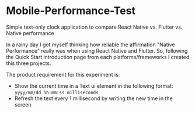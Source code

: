 # Mobile-Performance-Test
Simple text-only clock application to compare React Native vs. Flutter vs. Native performance

In a rainy day I got myself thinking how reliable the affirmation "Native Performance" really was when using React Native and Flutter. So, following the Quick Start introduction page from each platforms/frameworks I created this three projects. 

The product requirement for this experiment is: 
- Show the current time in a Text ui element in the following format: `yyyy/mm/dd hh:mm:ss milliseconds`
- Refresh the text every 1 millisecond by writing the new time in the screen
